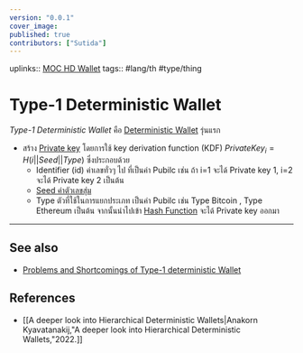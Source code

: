 ```yaml
---
version: "0.0.1"
cover_image:
published: true
contributors: ["Sutida"]
---
```

uplinks:: [MOC HD Wallet](./MOC%20HD%20Wallet)
tags:: #lang/th #type/thing

# Type-1 Deterministic Wallet
*Type-1 Deterministic Wallet* คือ [Deterministic Wallet](./Deterministic%20Wallet) รุ่นแรก 
- สร้าง [Private key](./Private%20key) โดยการใช้ key derivation function (KDF) $Private Key_i = H(i||Seed||Type)$ ซึ่งประกอบด้วย  
	-  Identifier (id) ค่าเลขทั่วๆ ไป ที่เป็นค่า Pubilc เช่น ถ้า i=1 จะได้ Private key 1,  i=2 จะได้ Private key 2 เป็นต้น 
	- [Seed ค่าตัวเลขสุ่ม](./Deterministic%20Wallet)
	- Type ตัวที่ใช้ในการแยกประเภท เป็นค่า Pubilc เช่น Type Bitcoin , Type Ethereum เป็นต้น
จากนั้นนำไปเข้า [Hash Function](Hash%20Function.md) จะได้ Private key ออกมา
---
## See also
- [Problems and Shortcomings of Type-1 deterministic Wallet](Problems%20and%20Shortcomings%20of%20Type-1%20deterministic%20Wallet.md)
## References
- [[A deeper look into Hierarchical Deterministic Wallets|Anakorn Kyavatanakij,"A deeper look into Hierarchical Deterministic Wallets,"2022.]]